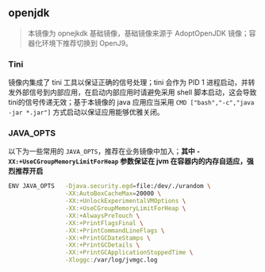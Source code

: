 ## openjdk

> 本镜像为 opnejkdk 基础镜像，基础镜像来源于 AdoptOpenJDK 镜像；容器化环境下推荐切换到 OpenJ9。

### Tini

镜像内集成了 tini 工具以保证正确的信号处理；tini 会作为 PID 1 进程启动，并转发外部信号到内部应用，在启动内部应用时请避免采用 shell 脚本启动，这会导致 tini的信号传递无效；基于本镜像的 java 应用应当采用 `CMD ["bash","-c","java -jar *.jar"]` 方式启动以保证应用能够优雅关闭。

### JAVA_OPTS

以下为一些常用的 `JAVA_OPTS`，推荐在业务镜像中加入；**其中 `-XX:+UseCGroupMemoryLimitForHeap` 参数保证在 jvm 在容器内的内存自适应，强烈推荐开启**

```sh
ENV JAVA_OPTS   -Djava.security.egd=file:/dev/./urandom \
                -XX:AutoBoxCacheMax=20000 \
                -XX:+UnlockExperimentalVMOptions \
                -XX:+UseCGroupMemoryLimitForHeap \
                -XX:+AlwaysPreTouch \
                -XX:+PrintFlagsFinal \
                -XX:+PrintCommandLineFlags \
                -XX:+PrintGCDateStamps \
                -XX:+PrintGCDetails \
                -XX:+PrintGCApplicationStoppedTime \
                -Xloggc:/var/log/jvmgc.log
```

